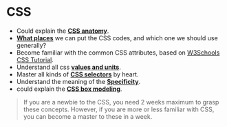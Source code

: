 # CSS

- Could explain the [**CSS anatomy**](https://developer.mozilla.org/en-US/docs/Learn/CSS/Introduction_to_CSS/Syntax).
- [**What places**](https://developer.mozilla.org/en-US/docs/Learn/CSS/Introduction_to_CSS/How_CSS_works#How_to_apply_your_CSS_to_your_HTML) we can put the CSS codes, and which one we should use generally?
- Become familiar with the common CSS attributes, based on [W3Schools CSS Tutorial](https://www.w3schools.com/css/default.asp).
- Understand all css [**values and units**](https://developer.mozilla.org/en-US/docs/Learn/CSS/Introduction_to_CSS/Values_and_units).
- Master all kinds of [**CSS selectors**](https://developer.mozilla.org/en-US/docs/Web/CSS/Reference#Selectors) by heart.
- Understand the meaning of the [**Specificity**](https://developer.mozilla.org/en-US/docs/Learn/CSS/Introduction_to_CSS/Cascade_and_inheritance).
- could explain the [**CSS box modeling**](https://developer.mozilla.org/en-US/docs/Learn/CSS/Introduction_to_CSS/Box_model).

> If you are a newbie to the CSS, you need 2 weeks maximum to grasp these concepts.
However, if you are more or less familiar with CSS, you can become a master to these in a week.